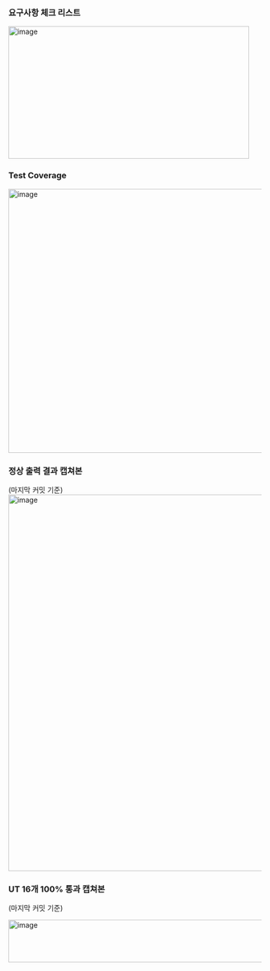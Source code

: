 ### 요구사항 체크 리스트
<img width="479" height="264" alt="image" src="https://github.com/user-attachments/assets/f9f076f9-608c-4823-a5dd-cf74a2a3b6fb" />

### Test Coverage
<img width="1206" height="526" alt="image" src="https://github.com/user-attachments/assets/913c16d8-c622-4765-a6b1-7488d6ad4e8d" />

### 정상 출력 결과 캡쳐본
(마지막 커밋 기준)
<img width="1463" height="750" alt="image" src="https://github.com/user-attachments/assets/c5237eb7-d9b2-441f-ad77-058cabea3860" />

### UT 16개 100% 통과 캡쳐본
(마지막 커밋 기준)

<img width="807" height="85" alt="image" src="https://github.com/user-attachments/assets/282794d8-2419-4a33-91ac-1c7c9d135cfb" />
